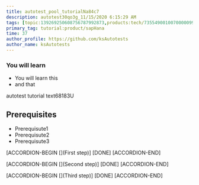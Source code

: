 ```yaml
---
title: autotest_pool_tutorialNa84c7
description: autotest30qo3g_11/15/2020 6:15:29 AM
tags: [topic:139269250608756787992873,products:tech/73554900100700000996,tutorial:experience/advanced]
primary_tag: tutorial:product/sapHana
time: 37
author_profile: https://github.com/ksAutotests
author_name: ksAutotests
---
```

### You will learn
- You will learn this
- and that

autotest tutorial text68183U

## Prerequisites
- Prerequisute1
- Prerequisute2
- Prerequisute3

[ACCORDION-BEGIN [](First step)]
[DONE]
[ACCORDION-END]

[ACCORDION-BEGIN [](Second step)]
[DONE]
[ACCORDION-END]

[ACCORDION-BEGIN [](Third step)]
[DONE]
[ACCORDION-END]

